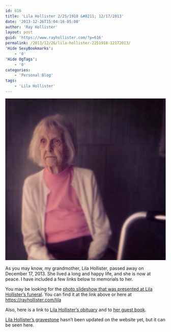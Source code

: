 ```yaml
---
id: 616
title: 'Lila Hollister 2/25/1918 &#8211; 12/17/2013'
date: '2013-12-26T15:04:16-05:00'
author: 'Ray Hollister'
layout: post
guid: 'https://www.rayhollister.com/?p=616'
permalink: /2013/12/26/lila-hollister-2251918-12172013/
'Hide SexyBookmarks':
    - '0'
'Hide OgTags':
    - '0'
categories:
    - 'Personal Blog'
tags:
    - 'Lila Hollister'
---
```


[![20131226-142525.jpg](/media/2013/12/20131226-1425252.jpg)](/media/2013/12/20131226-1425252.jpg)

As you may know, my grandmother, Lila Hollister, passed away on December 17, 2013. She lived a long and happy life, and she is now at peace. I have included a few links below to memorials to her.

You may be looking for the [photo slideshow that was presented at Lila Hollister’s funeral](https://rayhollister.com/lila). You can find it at the link above or here at <https://rayhollister.com/lila>

Also, here is a link to [Lila Hollister’s obituary](http://www.legacy.com/obituaries/timesunion/obituary.aspx?page=lifestory&pid=168632418) and to [her guest book](http://www.legacy.com/guestbooks/timesunion/guestbook.aspx?n=lila-hollister&pid=168632418&cid=full#sthash.knxakmOk.dpbs).

[Lila Hollister’s gravestone](http://www.findagrave.com/cgi-bin/fg.cgi?page=gr&GSln=Hollister&GSiman=1&GScid=71953&GRid=114040924&) hasn’t been updated on the website yet, but it can be seen here.